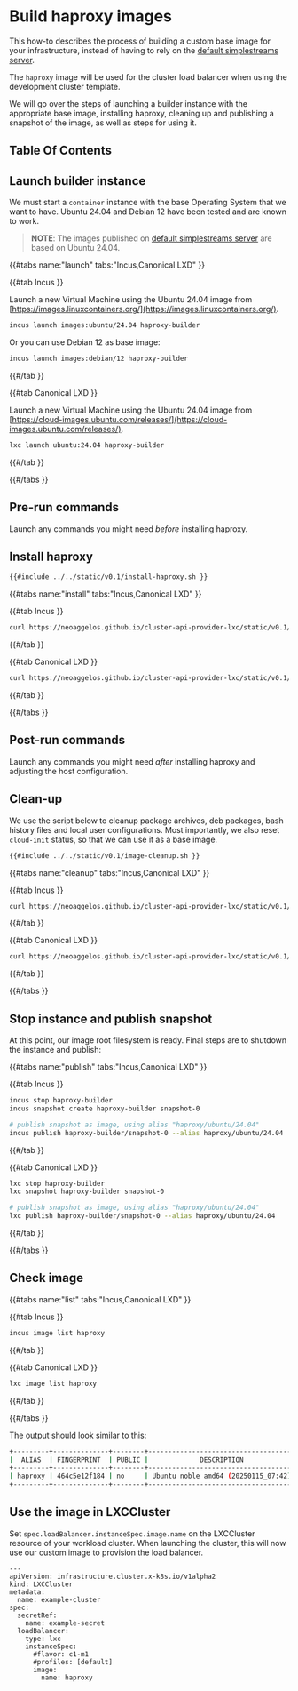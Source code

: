 # Build haproxy images

This how-to describes the process of building a custom base image for your infrastructure, instead of having to rely on the [default simplestreams server](../../reference/default-simplestreams-server.md).

The `haproxy` image will be used for the cluster load balancer when using the development cluster template.

We will go over the steps of launching a builder instance with the appropriate base image, installing haproxy, cleaning up and publishing a snapshot of the image, as well as steps for using it.

## Table Of Contents

<!-- toc -->

## Launch builder instance

We must start a `container` instance with the base Operating System that we want to have. Ubuntu 24.04 and Debian 12 have been tested and are known to work.

> **NOTE**: The images published on [default simplestreams server](../../reference/default-simplestreams-server.md) are based on Ubuntu 24.04.

{{#tabs name:"launch" tabs:"Incus,Canonical LXD" }}

{{#tab Incus }}

Launch a new Virtual Machine using the Ubuntu 24.04 image from [https://images.linuxcontainers.org/](https://images.linuxcontainers.org/).

```bash
incus launch images:ubuntu/24.04 haproxy-builder
```

Or you can use Debian 12 as base image:

```bash
incus launch images:debian/12 haproxy-builder
```

{{#/tab }}

{{#tab Canonical LXD }}

Launch a new Virtual Machine using the Ubuntu 24.04 image from [https://cloud-images.ubuntu.com/releases/](https://cloud-images.ubuntu.com/releases/).

```bash
lxc launch ubuntu:24.04 haproxy-builder
```

{{#/tab }}

{{#/tabs }}

## Pre-run commands

Launch any commands you might need _before_ installing haproxy.

## Install haproxy

```bash
{{#include ../../static/v0.1/install-haproxy.sh }}
```

{{#tabs name:"install" tabs:"Incus,Canonical LXD" }}

{{#tab Incus }}

```bash
curl https://neoaggelos.github.io/cluster-api-provider-lxc/static/v0.1/install-haproxy.sh | incus exec haproxy-builder -- bash
```

{{#/tab }}

{{#tab Canonical LXD }}

```bash
curl https://neoaggelos.github.io/cluster-api-provider-lxc/static/v0.1/install-haproxy.sh | lxc exec haproxy-builder -- bash
```

{{#/tab }}

{{#/tabs }}

## Post-run commands

Launch any commands you might need _after_ installing haproxy and adjusting the host configuration.

## Clean-up

We use the script below to cleanup package archives, deb packages, bash history files and local user configurations. Most importantly, we also reset `cloud-init` status, so that we can use it as a base image.

```bash
{{#include ../../static/v0.1/image-cleanup.sh }}
```

{{#tabs name:"cleanup" tabs:"Incus,Canonical LXD" }}

{{#tab Incus }}

```bash
curl https://neoaggelos.github.io/cluster-api-provider-lxc/static/v0.1/image-cleanup.sh | incus exec haproxy-builder -- bash
```

{{#/tab }}

{{#tab Canonical LXD }}

```bash
curl https://neoaggelos.github.io/cluster-api-provider-lxc/static/v0.1/image-cleanup.sh | lxc exec haproxy-builder -- bash
```

{{#/tab }}

{{#/tabs }}

## Stop instance and publish snapshot

At this point, our image root filesystem is ready. Final steps are to shutdown the instance and publish:

{{#tabs name:"publish" tabs:"Incus,Canonical LXD" }}

{{#tab Incus }}

```bash
incus stop haproxy-builder
incus snapshot create haproxy-builder snapshot-0

# publish snapshot as image, using alias "haproxy/ubuntu/24.04"
incus publish haproxy-builder/snapshot-0 --alias haproxy/ubuntu/24.04
```

{{#/tab }}

{{#tab Canonical LXD }}

```bash
lxc stop haproxy-builder
lxc snapshot haproxy-builder snapshot-0

# publish snapshot as image, using alias "haproxy/ubuntu/24.04"
lxc publish haproxy-builder/snapshot-0 --alias haproxy/ubuntu/24.04
```

{{#/tab }}

{{#/tabs }}

## Check image

{{#tabs name:"list" tabs:"Incus,Canonical LXD" }}

{{#tab Incus }}

```bash
incus image list haproxy
```

{{#/tab }}

{{#tab Canonical LXD }}

```bash
lxc image list haproxy
```

{{#/tab }}

{{#/tabs }}

The output should look similar to this:

```bash
+---------+--------------+--------+-------------------------------------+--------------+-----------+-----------+----------------------+
|  ALIAS  | FINGERPRINT  | PUBLIC |             DESCRIPTION             | ARCHITECTURE |   TYPE    |   SIZE    |     UPLOAD DATE      |
+---------+--------------+--------+-------------------------------------+--------------+-----------+-----------+----------------------+
| haproxy | 464c5e12f184 | no     | Ubuntu noble amd64 (20250115_07:42) | x86_64       | CONTAINER | 133.90MiB | 2025/01/15 23:19 EET |
+---------+--------------+--------+-------------------------------------+--------------+-----------+-----------+----------------------+
```

## Use the image in LXCCluster

Set `spec.loadBalancer.instanceSpec.image.name` on the LXCCluster resource of your workload cluster. When launching the cluster, this will now use our custom image to provision the load balancer.

```yaml,hidelines=#
---
apiVersion: infrastructure.cluster.x-k8s.io/v1alpha2
kind: LXCCluster
metadata:
  name: example-cluster
spec:
  secretRef:
    name: example-secret
  loadBalancer:
    type: lxc
    instanceSpec:
      #flavor: c1-m1
      #profiles: [default]
      image:
        name: haproxy
```
